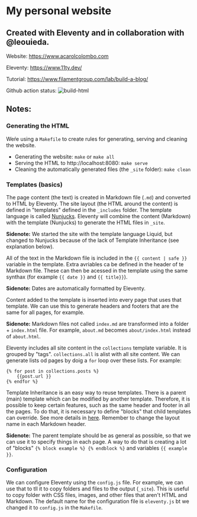 # My personal website

## Created with Eleventy and in collaboration with @leouieda.

Website: https://www.acarolcolombo.com

Eleventy: https://www.11ty.dev/

Tutorial: https://www.filamentgroup.com/lab/build-a-blog/

Github action status: ![build-html](https://github.com/acarolcolombo/caroldoscopio/workflows/build-html/badge.svg)

## Notes:

### Generating the HTML

Weŕe using a `Makefile` to create rules for generating, serving and cleaning the website.

* Generating the website: `make` or `make all`
* Serving the HTML to http://localhost:8080: `make serve`
* Cleaning the automatically generated files (the `_site` folder): `make clean`

### Templates (basics)

The page content (the text) is created in Markdown file (`.md`) and converted to HTML by Eleventy. The site layout (the HTML around the content) is defined in "templates" defined in the `_includes` folder. The template language is called [Nunjucks](https://mozilla.github.io/nunjucks/templating.html). Eleventy will combine the content (Markdown) with the template (Nunjucks) to generate the HTML files in `_site`.

**Sidenote:** We started the site with the template language Liquid, but changed to Nunjucks because of the lack of Template Inheritance (see explanation below).

All of the text in the Markdown file is included in the `{{ content | safe }}` variable in the template. Extra avriables ca be defined in the header of te Markdown file. These can then be acessed in the template using the same synthax (for example `{{ date }}` and `{{ title}}`).

**Sidenote:** Dates are automatically formatted by Eleventy.

Content added to the template is inserted into every page that uses that template. We can use this to generate headers and footers that are the same for all pages, for example.

**Sidenote:** Markdown files not called `index.md` are transformed into a folder + `index.html` file. For example, `about.md` becomes `about/index.html` instead of `about.html`.

Eleventy includes all site content in the `collections` template variable. It is grouped by "tags". `collections.all` is  alist with all site content. We can generate lists od pages by doig a `for` loop over these lists. For example:
```
{% for post in collections.posts %}
    {{post.url }}
{% endfor %}
```

Template Inheritance is an easy way to reuse templates. There is a parent (main) template which can be modified by another template. Therefore, it is possible to keep certain features, such as the same header and footer in all the pages. To do that, it is necessary to define "blocks" that child templates can override. See more details in [here](https://mozilla.github.io/nunjucks/templating.html#template-inheritance). Remember to change the layout name in each Markdown header.

**Sidenote:** The parent template should be as general as possible, so that we can use it to specify things in each page. A way to do that is creating a lot of "blocks" `{% block example %} {% endblock %}` and variables `{{ example }}`.

### Configuration

We can configure Eleventy using the `config.js` file. For example, we can use that to tll it to copy folders and files to the output (`_site`). This is useful to copy folder with CSS files, images, and other files that aren't HTML and Markdown. The default name for the configuration file is `eleventy.js` bt we changed it to `config.js` in the `Makefile`.
